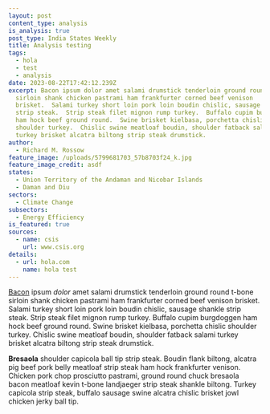```yaml
---
layout: post
content_type: analysis
is_analysis: true
post_type: India States Weekly
title: Analysis testing
tags:
  - hola
  - test
  - analysis
date: 2023-08-22T17:42:12.239Z
excerpt: Bacon ipsum dolor amet salami drumstick tenderloin ground round t-bone
  sirloin shank chicken pastrami ham frankfurter corned beef venison
  brisket.  Salami turkey short loin pork loin boudin chislic, sausage shankle
  strip steak.  Strip steak filet mignon rump turkey.  Buffalo cupim burgdoggen
  ham hock beef ground round.  Swine brisket kielbasa, porchetta chislic
  shoulder turkey.  Chislic swine meatloaf boudin, shoulder fatback salami
  turkey brisket alcatra biltong strip steak drumstick.
author:
  - Richard M. Rossow
feature_image: /uploads/5799681703_57b8703f24_k.jpg
feature_image_credit: asdf
states:
  - Union Territory of the Andaman and Nicobar Islands
  - Daman and Diu
sectors:
  - Climate Change
subsectors:
  - Energy Efficiency
is_featured: true
sources:
  - name: csis
    url: www.csis.org
details:
  - url: hola.com
    name: hola test
---
```

[Bacon](bacon.com) ipsum *dolor* amet salami drumstick tenderloin ground round t-bone sirloin shank chicken pastrami ham frankfurter corned beef venison brisket.  Salami turkey short loin pork loin boudin chislic, sausage shankle strip steak.  Strip steak filet mignon rump turkey.  Buffalo cupim burgdoggen ham hock beef ground round.  Swine brisket kielbasa, porchetta chislic shoulder turkey.  Chislic swine meatloaf boudin, shoulder fatback salami turkey brisket alcatra biltong strip steak drumstick.

**Bresaola** shoulder capicola ball tip strip steak.  Boudin flank biltong, alcatra pig beef pork belly meatloaf strip steak ham hock frankfurter venison.  Chicken pork chop prosciutto pastrami, ground round chuck bresaola bacon meatloaf kevin t-bone landjaeger strip steak shankle biltong.  Turkey capicola strip steak, buffalo sausage swine alcatra chislic brisket jowl chicken jerky ball tip.